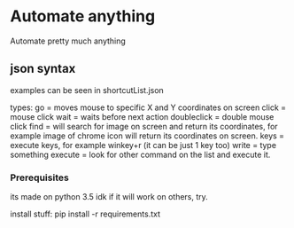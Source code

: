 # Automate anything

Automate pretty much anything

## json syntax
examples can be seen in shortcutList.json

types:
go =  moves mouse to specific X and Y  coordinates on screen
click = mouse click
wait = waits before next action
doubleclick = double mouse click
find = will search for image on screen and return its coordinates, for example
image of chrome icon will return its coordinates on screen.
keys = execute keys, for example winkey+r (it can be just 1 key too)
write = type something
execute = look for other command on the list and execute it.


### Prerequisites

its made on python 3.5 idk if it will work on others, try.

install stuff:
pip install -r requirements.txt